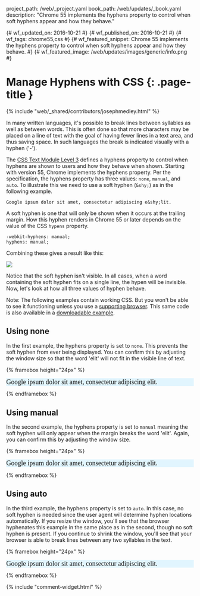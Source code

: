 project_path: /web/_project.yaml
book_path: /web/updates/_book.yaml
description: "Chrome 55 implements the hyphens property to control when soft hyphens appear and how they behave."

{# wf_updated_on: 2016-10-21 #}
{# wf_published_on: 2016-10-21 #}
{# wf_tags: chrome55,css #}
{# wf_featured_snippet: Chrome 55 implements the hyphens property to control when soft hyphens appear and how they behave. #}
{# wf_featured_image: /web/updates/images/generic/info.png #}

# Manage Hyphens with CSS {: .page-title }

{% include "web/_shared/contributors/josephmedley.html" %}

In many written languages, it's possible to break lines between syllables as
well as between words. This is often done so that more characters may be placed
on a line of text with the goal of having fewer lines in a text area, and thus
saving space. In such languages the break is indicated visually with a hyphen
('-').

The [CSS Text Module Level 3](https://drafts.csswg.org/css-text-3) defines a
hyphens property to control when hyphens are shown to users and how they behave
when shown. Starting with version 55, Chrome implements the hyphens property.
Per the specification, the hyphens property has three values: `none`, `manual`,
and `auto`. To illustrate this we need to use a soft hyphen (`&shy;`) as in the
following example.

    Google ipsum dolor sit amet, consectetur adipiscing e&shy;lit.

A soft hyphen is one that will only be shown when it occurs at the trailing
margin. How this hyphen renders in Chrome 55 or later depends on the value of
the CSS `hypens` property.

    -webkit-hyphens: manual;
    hyphens: manual;
    
Combining these gives a result like this:

<img src="/web/updates/images/2016/10/css-hyphen/single-line.png">

Notice that the soft hyphen isn't visible. In all cases, when a word containing
the soft hyphen fits on a single line, the hypen will be invisible. Now, let's
look at how all three values of hyphen behave.

Note: The following examples contain working CSS. But you won't be able to see
it functioning unless you use a [supporting browser](http://caniuse.com/#feat=css-hyphens).
This same code is also available in a [downloadable example](https://googlechrome.github.io/samples/css-hyphens/index.html).

## Using none

In the first example, the hyphens property is set to `none`. This prevents the
soft hyphen from ever being displayed. You can confirm this by adjusting the
window size so that the word 'elit' will not fit in the visible line of text.

{% framebox height="24px" %}
<style>
div {
  font: 18px serif;
  margin-bottom: 2.5%;
  background-color: #e1f5fe;
}

div.none {
   -webkit-hyphens: none;
   hyphens: none;
}
</style>
<div class="none">
  Google ipsum dolor sit amet, consectetur adipiscing e&shy;lit.
</div>
{% endframebox %}

## Using manual

In the second example, the hyphens property is set to `manual` meaning the soft
hyphen will only appear when the margin breaks the word 'elit'. Again, you can
confirm this by adjusting the window size.

{% framebox height="24px" %}
<style>
div {
  font: 18px serif;
  margin-bottom: 2.5%;
  background-color: #e1f5fe;
}

div.manual {
   -webkit-hyphens: manual;
   hyphens: manual;
}
</style>
<div class="manual">
  Google ipsum dolor sit amet, consectetur adipiscing e&shy;lit.
</div>
{% endframebox %}

## Using auto


In the third example, the hyphens property is set to `auto`. In this case, no
soft hyphen is needed since the user agent will determine hyphen locations
automatically. If you resize the window, you'll see that the browser hyphenates
this example in the same place as in the second, though no soft hyphen is
present. If you continue to shrink the window, you'll see that your browser is
able to break lines between any two syllables in the text.

{% framebox height="24px" %}
<style>
div {
  font: 18px serif;
  margin-bottom: 2.5%;
  background-color: #e1f5fe;
}

div.auto {
   -webkit-hyphens: auto;
   hyphens: auto;
}
</style>
<div class="auto">
  Google ipsum dolor sit amet, consectetur adipiscing elit.
</div>
{% endframebox %}

{% include "comment-widget.html" %}
